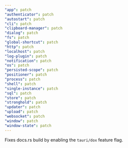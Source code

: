```yaml
---
"app": patch
"authenticator": patch
"autostart": patch
"cli": patch
"clipboard-manager": patch
"dialog": patch
"fs": patch
"global-shortcut": patch
"http": patch
"localhost": patch
"log-plugin": patch
"notification": patch
"os": patch
"persisted-scope": patch
"positioner": patch
"process": patch
"shell": patch
"single-instance": patch
"sql": patch
"store": patch
"stronghold": patch
"updater": patch
"upload": patch
"websocket": patch
"window": patch
"window-state": patch
---
```


Fixes docs.rs build by enabling the `tauri/dox` feature flag.

